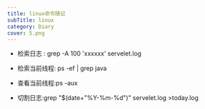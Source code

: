 ```yaml
---
title: linux命令随记
subTitle: linux
category: Diary
cover: 5.png
---
```


- 检索日志 : grep  -A 100 'xxxxxx' servelet.log

- 检索当前线程: ps -ef | grep java 

- 查看当前线程:ps -aux

- 切割日志:grep "$(date+"%Y-%m-%d")" servelet.log >today.log

